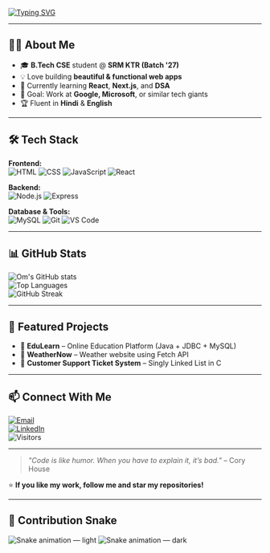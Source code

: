 <!-- Typing SVG -->
[![Typing SVG](https://readme-typing-svg.herokuapp.com?font=Fira+Code&size=25&pause=1000&color=F75C7E&width=600&lines=Hey+there!+I'm+Om+Dwivedi+👋;Aspiring+Full+Stack+Web+Developer+💻;Passionate+about+Web+Technologies+🚀;Always+learning+new+things+📚)](https://git.io/typing-svg)

---

## 👨‍💻 About Me  
- 🎓 **B.Tech CSE** student @ **SRM KTR (Batch '27)**  
- 💡 Love building **beautiful & functional web apps**  
- 🌱 Currently learning **React**, **Next.js**, and **DSA**  
- 🚀 Goal: Work at **Google, Microsoft**, or similar tech giants  
- 🏆 Fluent in **Hindi** & **English**  

---

## 🛠 Tech Stack  

**Frontend:**  
![HTML](https://img.shields.io/badge/HTML5-E34F26?logo=html5&logoColor=white)
![CSS](https://img.shields.io/badge/CSS3-1572B6?logo=css3&logoColor=white)
![JavaScript](https://img.shields.io/badge/JavaScript-F7DF1E?logo=javascript&logoColor=black)
![React](https://img.shields.io/badge/React-61DAFB?logo=react&logoColor=black)

**Backend:**  
![Node.js](https://img.shields.io/badge/Node.js-339933?logo=node.js&logoColor=white)
![Express](https://img.shields.io/badge/Express.js-000000?logo=express&logoColor=white)

**Database & Tools:**  
![MySQL](https://img.shields.io/badge/MySQL-4479A1?logo=mysql&logoColor=white)
![Git](https://img.shields.io/badge/Git-F05032?logo=git&logoColor=white)
![VS Code](https://img.shields.io/badge/VS%20Code-007ACC?logo=visualstudiocode&logoColor=white)

---

## 📊 GitHub Stats  
![Om's GitHub stats](https://github-readme-stats.vercel.app/api?username=omdwivedi&show_icons=true&theme=radical)  
![Top Languages](https://github-readme-stats.vercel.app/api/top-langs/?username=omdwivedi&layout=compact&theme=radical)  
![GitHub Streak](https://github-readme-streak-stats.herokuapp.com/?user=omdwivedi&theme=radical)

---

## 🚀 Featured Projects  
- 🎯 **EduLearn** – Online Education Platform (Java + JDBC + MySQL)  
- 🎯 **WeatherNow** – Weather website using Fetch API  
- 🎯 **Customer Support Ticket System** – Singly Linked List in C  

---

## 📫 Connect With Me  
[![Email](https://img.shields.io/badge/Email-omdwivedi234@gmail.com-red?logo=gmail&logoColor=white)](mailto:omdwivedi234@gmail.com)  
[![LinkedIn](https://img.shields.io/badge/LinkedIn-Om_Dwivedi-blue?logo=linkedin)](https://linkedin.com/in/omdwivedi)  
![Visitors](https://komarev.com/ghpvc/?username=omdwivedi&color=brightgreen)

---

> _"Code is like humor. When you have to explain it, it’s bad."_ – Cory House  

⭐ **If you like my work, follow me and star my repositories!**

---

## 🐍 Contribution Snake

![Snake animation — light](https://raw.githubusercontent.com/omdwivedi/omdwivedi/output/dist/contribution-snake.svg#gh-light-mode-only)
![Snake animation — dark](https://raw.githubusercontent.com/omdwivedi/omdwivedi/output/dist/contribution-snake-dark.svg#gh-dark-mode-only)

